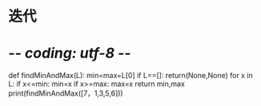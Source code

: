 # 迭代
# -*- coding: utf-8 -*-

def findMinAndMax(L):
	min=max=L[0]
	if L==[]:
		return(None,None)
	for x in L:
		if x<=min:
			min=x
		if x>=max:
			max=x
	return min,max
print(findMinAndMax([7，1,3,5,6]))

